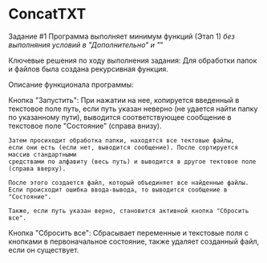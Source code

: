 # ConcatTXT
Задание #1
Программа выполняет минимум функций (Этап 1)
*без выполняния условий в "Дополнительно" и "*"

Ключевые решения по ходу выполнения задания:
  Для обработки папок и файлов была создана рекурсивная функция.

Описание функционала программы:

  Кнопка "Запустить":
    При нажатии на нее, копируется введенный в текстовое поле путь,
    если путь указан неверно (не удается найти папку по указанному пути),
    выводится соответствующее сообщение в текстовое поле "Состояние" (справа внизу).
    
    Затем просиходит обработка папки, находятся все тектовые файлы,
    если они есть (если нет, выводится сообщение). После сортируется массив стандартными
    средствами по алфавиту (весь путь) и выводится в другое тектовое поле (справа вверху).
    
    После этого создается файл, который объединяет все найденные файлы. 
    Если происходит ошибка ввода-вывода, то выводится сообщение в "Состояние".
    
    Также, если путь указан верно, становится активной кнопка "Сбросить все".
    
   Кнопка "Сбросить все":
    Сбрасывает переменные и текстовые поля с кнопками в первоначальное состояние, 
    также удаляет созданный файл, если он существует.
   
 
    
